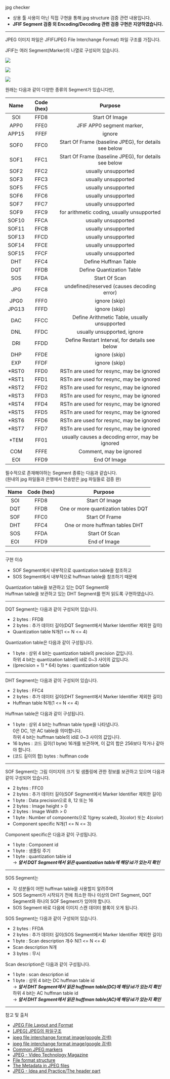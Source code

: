 jpg checker

* 상용 툴 사용이 아닌 직접 구현을 통해 jpg structure 검증 관련 내용입니다.
* **JFIF Segment 검증 외 Encoding/Decoding 관련 검증 구현은 지양하였습니다.**  

***

JPEG 이미지 파일은 JFIF(JPEG File Interchange Format) 파일 구조를 가집니다.

JFIF는 여러 Segment(Marker)의 나열로 구성되어 있습니다.

![](http://cfile26.uf.tistory.com/image/14091A1B4ACF482B6C8228)

![](https://ih1.redbubble.net/image.34570367.6973/flat,800x800,075,f.u1.jpg)

![](http://old.honeynet.org/scans/scan26/sol/claus/figure4.jpg)

원래는 다음과 같이 다양한 종류의 Segment가 있습니다만,

| Name | Code (hex) | Purpose |
| :---: | :---: | :---: |
| SOI | FFD8 | Start Of Image |
| APP0 | FFE0 | JFIF APP0 segment marker, |
| APP15 | FFEF | ignore |
| SOF0 | FFC0 | Start Of Frame (baseline JPEG), for details see below |
| SOF1 | FFC1 | Start Of Frame (baseline JPEG), for details see below |
| SOF2 | FFC2 | usually unsupported |
| SOF3 | FFC3 | usually unsupported |
| SOF5 | FFC5 | usually unsupported |
| SOF6 | FFC6 | usually unsupported |
| SOF7 | FFC7 | usually unsupported |
| SOF9 | FFC9 | for arithmetic coding, usually unsupported |
| SOF10 | FFCA | usually unsupported |
| SOF11 | FFCB | usually unsupported |
| SOF13 | FFCD | usually unsupported |
| SOF14 | FFCE | usually unsupported |
| SOF15 | FFCF | usually unsupported |
| DHT | FFC4 | Define Huffman Table |
| DQT | FFDB | Define Quantization Table |
| SOS | FFDA | Start Of Scan |
| JPG | FFC8 | undefined/reserved (causes decoding error) |
| JPG0 | FFF0 | ignore (skip) |
| JPG13 | FFFD | ignore (skip) |
| DAC | FFCC | Define Arithmetic Table, usually unsupported |
| DNL | FFDC | usually unsupported, ignore |
| DRI | FFDD | Define Restart Interval, for details see below |
| DHP | FFDE | ignore (skip) |
| EXP | FFDF | ignore (skip) |
| *RST0 | FFD0 | RSTn are used for resync, may be ignored |
| *RST1 | FFD1 | RSTn are used for resync, may be ignored |
| *RST2 | FFD2 | RSTn are used for resync, may be ignored |
| *RST3 | FFD3 | RSTn are used for resync, may be ignored |
| *RST4 | FFD4 | RSTn are used for resync, may be ignored |
| *RST5 | FFD5 | RSTn are used for resync, may be ignored |
| *RST6 | FFD6 | RSTn are used for resync, may be ignored |
| *RST7 | FFD7 | RSTn are used for resync, may be ignored |
| *TEM | FF01 | usually causes a decoding error, may be ignored |
| COM | FFFE | Comment, may be ignored   |
| EOI | FFD9 | End Of Image |


필수적으로 존재해야하는 Segment 종류는 다음과 같습니다.  
(원내의 jpg 파일들과 은행에서 전송받은 jpg 파일들로 검증 완)

| Name | Code (hex) | Purpose |
| :---: | :---: | :---: |
| SOI | FFD8 | Start Of Image |
| DQT | FFDB | One or more quantization tables DQT |
| SOF | FFC0 | Start Of Frame |
| DHT | FFC4 | One or more huffman tables DHT |
| SOS | FFDA | Start Of Scan |
| EOI | FFD9 | End of Image |

***

구현 이슈

* SOF Segment에서 내부적으로 quantization table을 참조하고
* SOS Segment에서 내부적으로 huffman table을 참조하기 때문에

Quantization table을 보관하고 있는 DQT Segment와  
Huffman table을 보관하고 있는 DHT Segment를 먼저 읽도록 구현하였습니다.

***

DQT Segment는 다음과 같이 구성되어 있습니다.
* 2 bytes : FFDB
* 2 bytes : 추가 데이터 길이(DQT Segment에서 Marker Identifier 제외한 길이)
* Quantization table N개(1 <= N <= 4)

Quantization table은 다음과 같이 구성됩니다.
* 1 byte : 상위 4 bit는 quantization table의 precision 값입니다.  
하위 4 bit는 quantization table의 id로 0~3  사이의 값입니다.
* ((precision + 1) * 64) bytes : quantization table

***

DHT Segment는 다음과 같이 구성되어 있습니다.
* 2 bytes : FFC4
* 2 bytes : 추가 데이터 길이(DHT Segment에서 Marker Identifier 제외한 길이)
* Huffman table N개(1 <= N <= 4)

Huffman table은 다음과 같이 구성됩니다.
* 1 byte : 상위 4 bit는 huffman table type을 나타냅니다.  
0은 DC, 1은 AC table을 의미합니다.  
하위 4 bit는 huffman table의 id로 0~3  사이의 값입니다.
* 16 bytes : 코드 길이(1 byte) 16개를 보관하며, 이 값의 합은 256보다 작거나 같아야 합니다.
* (코드 길이의 합) bytes : huffman code

***

SOF Segment는 그림 이미지의 크기 및 샘플링에 관한 정보를 보관하고 있으며 다음과 같이 구성되어 있습니다.
* 2 bytes : FFC0
* 2 bytes : 추가 데이터 길이(SOF Segment에서 Marker Identifier 제외한 길이)
* 1 byte : Data precision으로 8, 12 또는 16
* 2 bytes : Image height > 0
* 2 bytes : Image Width > 0
* 1 byte : Number of components으로 1(grey scaled), 3(color) 또는 4(color)
* Component specific N개(1 <= N <= 3)

Component specific은 다음과 같이 구성됩니다.
* 1 byte : Component id
* 1 byte : 샘플링 주기
* 1 byte : quantization table id  
-> **_앞서 DQT Segment에서 읽은 quantization table에 해당 id가 있는지 확인_**

***

SOS Segment는
* 각 성분들이 어떤 huffman table을 사용할지 알려주며
* SOS Segment가 시작되기 전에 최소한 하나 이상의 DHT Segment, DQT Segment와 하나의 SOF Segment가 있어야 합니다.
* SOS Segment 바로 다음에 이미지 스캔 데이터 블록이 오게 됩니다.

SOS Segment는 다음과 같이 구성되어 있습니다.
* 2 bytes : FFDA
* 2 bytes : 추가 데이터 길이(SOS Segment에서 Marker Identifier 제외한 길이)
* 1 byte : Scan description 개수 N(1 <= N <= 4)
* Scan description N개
* 3 bytes : 무시

Scan description은 다음과 같이 구성됩니다.
* 1 byte : scan description id
* 1 byte : 상위 4 bit는 DC huffman table id  
-> **_앞서 DHT Segment에서 읽은 huffman table(DC)에 해당 id가 있는지 확인_**  
하위 4 bit는 AC huffman table id  
-> **_앞서 DHT Segment에서 읽은 huffman table(AC)에 해당 id가 있는지 확인_**

***

참고 및 출처
* [JPEG File Layout and Format](http://vip.sugovica.hu/Sardi/kepnezo/JPEG%20File%20Layout%20and%20Format.htm)
* [[JPEG] JPEG의 파일구조](http://cometkorea.tistory.com/56)
* [jpeg file interchange format image(google 검색)](https://ih1.redbubble.net/image.34570367.6973/flat,800x800,075,f.u1.jpg)
* [jpeg file interchange format image(google 검색)](http://old.honeynet.org/scans/scan26/sol/claus/figure4.jpg)
* [Common JPEG markers](http://www.digicamsoft.com/itu/itu-t81-36.html)
* [JPEG - Video Technology Magazine](http://www.videotechnology.com/jpeg/j1.html)
* [File format structure](https://en.wikipedia.org/wiki/JPEG_File_Interchange_Format)
* [The Metadata in JPEG files](http://dev.exiv2.org/projects/exiv2/wiki/The_Metadata_in_JPEG_files)
* [JPEG - Idea and Practice/The header part](https://en.wikibooks.org/wiki/JPEG_-_Idea_and_Practice/The_header_part)
